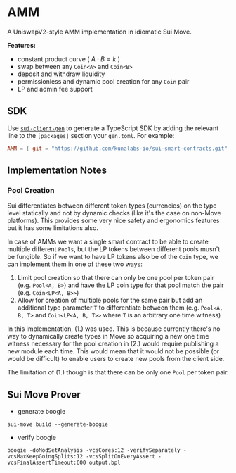# AMM

A UniswapV2-style AMM implementation in idiomatic Sui Move.

**Features:**

- constant product curve ( $A \cdot B = k$ )
- swap between any `Coin<A>` and `Coin<B>`
- deposit and withdraw liquidity
- permissionless and dynamic pool creation for any `Coin` pair
- LP and admin fee support

## SDK

Use [`sui-client-gen`](https://github.com/kunalabs-io/sui-client-gen) to generate a TypeScript SDK by adding  the relevant line to the `[packages]` section your `gen.toml`. For example:

```toml
AMM = { git = "https://github.com/kunalabs-io/sui-smart-contracts.git", subdir = "amm", rev = "master" }
```

## Implementation Notes

### Pool Creation

Sui differentiates between different token types (currencies) on the type level statically and not by dynamic checks (like it's the case on non-Move platforms). This provides some very nice safety and ergonomics features but it has some limitations also.

In case of AMMs we want a single smart contract to be able to create multiple different `Pools`, but the LP tokens between different pools musn't be fungible. So if we want to have LP tokens also be of the `Coin` type, we can implement them in one of these two ways:

1. Limit pool creation so that there can only be one pool per token pair (e.g. `Pool<A, B>`) and have the LP coin type for that pool match the pair (e.g. `Coin<LP<A, B>>`)
2. Allow for creation of multiple pools for the same pair but add an additional type parameter `T` to differentiate between them (e.g. `Pool<A, B, T>` and `Coin<LP<A, B, T>>` where `T` is an arbitrary one time witness)

In this implementation, (1.) was used. This is because currently there's no way to dynamically create types in Move so acquiring a new one time witness necessary for the pool creation in (2.) would require publishing a new module each time. This would mean that it would not be possible (or would be difficult) to enable users to create new pools from the client side.

The limitation of (1.) though is that there can be only one `Pool` per token pair.

## Sui Move Prover
* generate boogie
```
sui-move build --generate-boogie
```
* verify boogie
```
boogie -doModSetAnalysis -vcsCores:12 -verifySeparately -vcsMaxKeepGoingSplits:12 -vcsSplitOnEveryAssert -vcsFinalAssertTimeout:600 output.bpl
```
